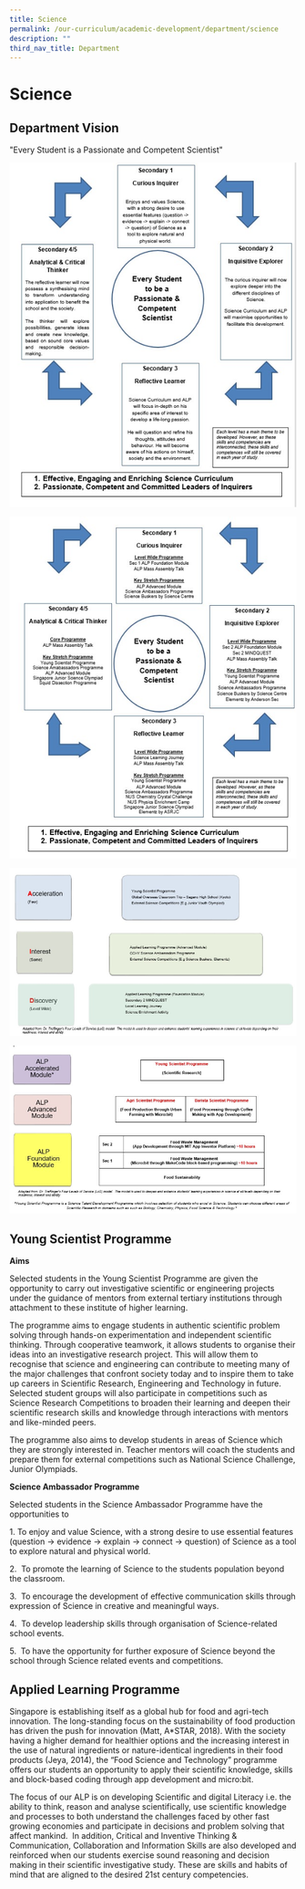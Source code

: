 ```yaml
---
title: Science
permalink: /our-curriculum/academic-development/department/science
description: ""
third_nav_title: Department
---
```

# **Science**

## Department Vision

"Every Student is a Passionate and Competent Scientist"

![](/images/sci-1.jpg)

![](/images/sci-b.jpg)

![](/images/sci-c.jpg)

![](/images/sci-d.jpg)

## Young Scientist Programme

**Aims**

Selected students in the Young Scientist Programme are given the opportunity to carry out investigative scientific or engineering projects under the guidance of mentors from external tertiary institutions through attachment to these institute of higher learning.

The programme aims to engage students in authentic scientific problem solving through hands-on experimentation and independent scientific thinking. Through cooperative teamwork, it allows students to organise their ideas into an investigative research project. This will allow them to recognise that science and engineering can contribute to meeting many of the major challenges that confront society today and to inspire them to take up careers in Scientific Research, Engineering and Technology in future. Selected student groups will also participate in competitions such as Science Research Competitions to broaden their learning and deepen their scientific research skills and knowledge through interactions with mentors and like-minded peers. 

The programme also aims to develop students in areas of Science which they are strongly interested in. Teacher mentors will coach the students and prepare them for external competitions such as National Science Challenge, Junior Olympiads.

**Science Ambassador Programme**

Selected students in the Science Ambassador Programme have the opportunities to

1. To enjoy and value Science, with a strong desire to use essential features (question -> evidence -> explain -> connect -> question) of Science as a tool to explore natural and physical world.

2.  To promote the learning of Science to the students population beyond the classroom.

3.  To encourage the development of effective communication skills through expression of Science in creative and meaningful ways.

4.  To develop leadership skills through organisation of Science-related school events.

5.  To have the opportunity for further exposure of Science beyond the school through Science related events and competitions.

## Applied Learning Programme

Singapore is establishing itself as a global hub for food and agri-tech innovation. The long-standing focus on the sustainability of food production has driven the push for innovation (Matt, A\*STAR, 2018). With the society having a higher demand for healthier options and the increasing interest in the use of natural ingredients or nature-identical ingredients in their food products (Jeya, 2014), the “Food Science and Technology” programme offers our students an opportunity to apply their scientific knowledge, skills and block-based coding through app development and micro:bit.

The focus of our ALP is on developing Scientific and digital Literacy i.e. the ability to think, reason and analyse scientifically, use scientific knowledge and processes to both understand the challenges faced by other fast growing economies and participate in decisions and problem solving that affect mankind.  In addition, Critical and Inventive Thinking & Communication, Collaboration and Information Skills are also developed and reinforced when our students exercise sound reasoning and decision making in their scientific investigative study. These are skills and habits of mind that are aligned to the desired 21st century competencies.